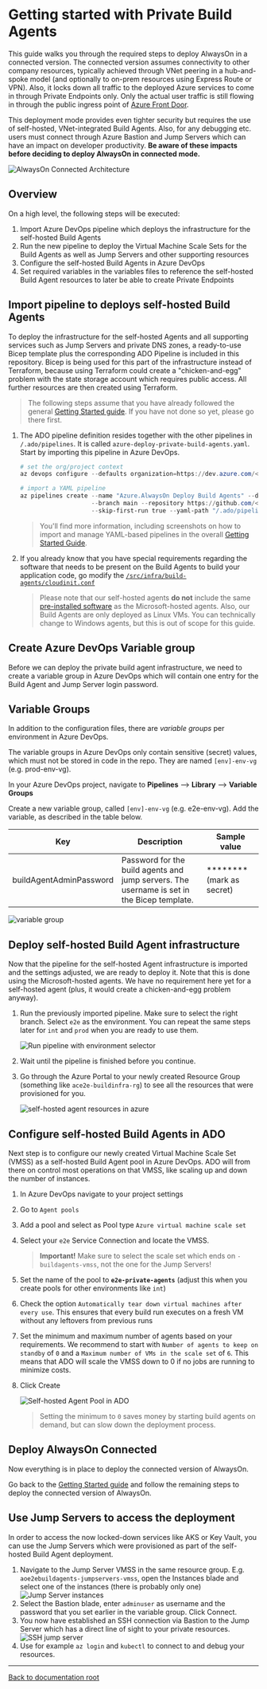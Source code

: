 # Getting started with Private Build Agents

This guide walks you through the required steps to deploy AlwaysOn in a connected version. The connected version assumes connectivity to other company resources, typically achieved through VNet peering in a hub-and-spoke model (and optionally to on-prem resources using Express Route or VPN). Also, it locks down all traffic to the deployed Azure services to come in through Private Endpoints only. Only the actual user traffic is still flowing in through the public ingress point of [Azure Front Door](https://azure.microsoft.com/services/frontdoor/#overview).

This deployment mode provides even tighter security but requires the use of self-hosted, VNet-integrated Build Agents. Also, for any debugging etc. users must connect through Azure Bastion and Jump Servers which can have an impact on developer productivity. **Be aware of these impacts before deciding to deploy AlwaysOn in connected mode.**

![AlwaysOn Connected Architecture](/docs/media/AlwaysOn-architecture-foundational-connected.svg)

## Overview

On a high level, the following steps will be executed:

1. Import Azure DevOps pipeline which deploys the infrastructure for the self-hosted Build Agents
1. Run the new pipeline to deploy the Virtual Machine Scale Sets for the Build Agents as well as Jump Servers and other supporting resources
1. Configure the self-hosted Build Agents in Azure DevOps
1. Set required variables in the variables files to reference the self-hosted Build Agent resources to later be able to create Private Endpoints

## Import pipeline to deploys self-hosted Build Agents

To deploy the infrastructure for the self-hosted Agents and all supporting services such as Jump Servers and private DNS zones, a ready-to-use Bicep template plus the corresponding ADO Pipeline is included in this repository. Bicep is being used for this part of the infrastructure instead of Terraform, because using Terraform could create a "chicken-and-egg" problem with the state storage account which requires public access. All further resources are then created using Terraform.

> The following steps assume that you have already followed the general [Getting Started guide](/docs/reference-implementation/Getting-Started.md). If you have not done so yet, please go there first.

1. The ADO pipeline definition resides together with the other pipelines in `/.ado/pipelines`. It is called `azure-deploy-private-build-agents.yaml`. Start by importing this pipeline in Azure DevOps.

    ```powershell
    # set the org/project context
    az devops configure --defaults organization=https://dev.azure.com/<your-org> project=<your-project>

    # import a YAML pipeline
    az pipelines create --name "Azure.AlwaysOn Deploy Build Agents" --description "Azure.AlwaysOn Build Agents" `
                        --branch main --repository https://github.com/<your-fork>/ --repository-type github `
                        --skip-first-run true --yaml-path "/.ado/pipelines/azure-deploy-private-build-agents.yaml"
    ```

    > You'll find more information, including screenshots on how to import and manage YAML-based pipelines in the overall [Getting Started Guide](./Getting-Started.md).

1. If you already know that you have special requirements regarding the software that needs to be present on the Build Agents to build your application code, go modify the [`/src/infra/build-agents/cloudinit.conf`](/src/infra/build-agents/cloudinit.conf)

    > Please note that our self-hosted agents **do not** include the same [pre-installed software](https://docs.microsoft.com/azure/devops/pipelines/agents/hosted) as the Microsoft-hosted agents. Also, our Build Agents are only deployed as Linux VMs. You can technically change to Windows agents, but this is out of scope for this guide.


## Create Azure DevOps Variable group

Before we can deploy the private build agent infrastructure, we need to create a variable group in Azure DevOps which will contain one entry for the Build Agent and Jump Server login password.

## Variable Groups

In addition to the configuration files, there are *variable groups* per environment in Azure DevOps.

The variable groups in Azure DevOps only contain sensitive (secret) values, which must not be stored in code in the repo. They are named `[env]-env-vg` (e.g. prod-env-vg).

In your Azure DevOps project, navigate to **Pipelines** --> **Library** --> **Variable Groups**

Create a new variable group, called `[env]-env-vg` (e.g. e2e-env-vg). Add the variable, as described in the table below.

| Key | Description | Sample value |
| --- | --- | --- |
| buildAgentAdminPassword | Password for the build agents and jump servers. The username is set in the Bicep template. | ******** (mark as secret) |

![variable group](/docs/media/ado_variablegroup.png)

## Deploy self-hosted Build Agent infrastructure

Now that the pipeline for the self-hosted Agent infrastructure is imported and the settings adjusted, we are ready to deploy it. Note that this is done using the Microsoft-hosted agents. We have no requirement here yet for a self-hosted agent (plus, it would create a chicken-and-egg problem anyway).

1. Run the previously imported pipeline. Make sure to select the right branch. Select `e2e` as the environment. You can repeat the same steps later for `int` and `prod` when you are ready to use them.

    ![Run pipeline with environment selector](/docs/media/run-pipeline-with-environment-selector.png)

1. Wait until the pipeline is finished before you continue.

1. Go through the Azure Portal to your newly created Resource Group (something like `ace2e-buildinfra-rg`) to see all the resources that were provisioned for you.

    ![self-hosted agent resources in azure](/docs/media/self-hosted-agents-resources-in-azure.png)


## Configure self-hosted Build Agents in ADO

Next step is to configure our newly created Virtual Machine Scale Set (VMSS) as a self-hosted Build Agent pool in Azure DevOps. ADO will from there on control most operations on that VMSS, like scaling up and down the number of instances.

1. In Azure DevOps navigate to your project settings
1. Go to `Agent pools`
1. Add a pool and select as Pool type `Azure virtual machine scale set`
1. Select your `e2e` Service Connection and locate the VMSS.

    > **Important!** Make sure to select the scale set which ends on `-buildagents-vmss`, not the one for the Jump Servers!

1. Set the name of the pool to **`e2e-private-agents`** (adjust this when you create pools for other environments like `int`)
1. Check the option `Automatically tear down virtual machines after every use`. This ensures that every build run executes on a fresh VM without any leftovers from previous runs
1. Set the minimum and maximum number of agents based on your requirements. We recommend to start with `Number of agents to keep on standby` of `0` and a `Maximum number of VMs in the scale set` of `6`. This means that ADO will scale the VMSS down to 0 if no jobs are running to minimize costs.
1. Click Create

    ![Self-hosted Agent Pool in ADO](/docs/media/self-hosted-agents-pool-in-ado.png)

    > Setting the minimum to `0` saves money by starting build agents on demand, but can slow down the deployment process.

## Deploy AlwaysOn Connected

Now everything is in place to deploy the connected version of AlwaysOn.

Go back to the [Getting Started guide](./Getting-Started.md) and follow the remaining steps to deploy the connected version of AlwaysOn.

## Use Jump Servers to access the deployment

In order to access the now locked-down services like AKS or Key Vault, you can use the Jump Servers which were provisioned as part of the self-hosted Build Agent deployment.

1. Navigate to the Jump Server VMSS in the same resource group. E.g. `aoe2ebuildagents-jumpservers-vmss`, open the Instances blade and select one of the instances (there is probably only one)
    ![Jump Server instances](/docs/media/private_build_agent_jumpservers_instances.png)
1. Select the Bastion blade, enter `adminuser` as username and the password that you set earlier in the variable group. Click Connect.
1. You now have established an SSH connection via Bastion to the Jump Server which has a direct line of sight to your private resources.
    ![SSH jump server](/docs/media/private_build_agent_jumpserver_ssh.png)
1. Use for example `az login` and `kubectl` to connect to and debug your resources.

---

[Back to documentation root](/docs/README.md)

